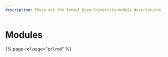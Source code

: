 ```yaml
---
description: These are the formal Open University module descriptions.
---
```


# Modules



{% page-ref page="pr1.md" %}



